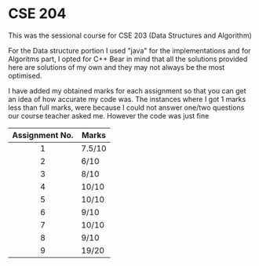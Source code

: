 # CSE 204
This was the sessional course for CSE 203 (Data Structures and Algorithm)

For the Data structure portion I used "java" for the implementations and for Algoritms part, I opted for C++
Bear in mind that all the solutions provided here are solutions of my own and they may not always be the most optimised.

I have added my obtained marks for each assignment so that you can get an idea of how accurate my code was. The instances where I got 1 marks less than full marks, were because I could not answer one/two questions our course teacher asked me. However the code was just fine 

| Assignment No.  | Marks   | 
|:-:|---|
| 1  | 7.5/10  | 
| 2  |  6/10 |   
| 3  |  8/10 |   
| 4  |  10/10 |   
| 5  |  10/10 |   
| 6  |  9/10 |   
| 7  |  10/10 |   
| 8  |  9/10 |   
| 9  |  19/20 |   